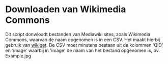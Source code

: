 # Downloaden van Wikimedia Commons

Dit script donwloadt bestanden van Mediawiki sites, zoals Wikimedia Commons, waarvan de naam opgenomen is in een CSV. Het maakt hierbij gebruik van [wikiget](https://github.com/clpo13/wikiget). De CSV moet minstens bestaan uit de kolommen 'QID' en 'image' waarbij in 'image' de naam van het bestand opgenomen is, bv. Example.jpg